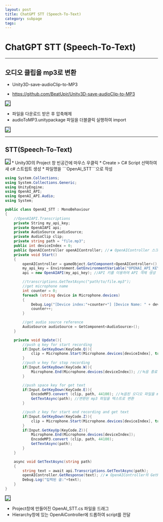```yaml
---
layout: post
title: ChatGPT STT (Speech-To-Text)
category: subpage
tags: 
---
```


# ChatGPT STT (Speech-To-Text)

---

## 오디오 클립을 mp3로 변환
* Unity3D-save-audioClip-to-MP3

* <https://github.com/BeatUpir/Unity3D-save-audioClip-to-MP3>

<img style='border:solid 1px black;' src="https://image.onethelab.com/resized/1719864316.jpg" />

* 파일을 다운로드 받은 후 압축해제
* audioToMP3.unitypackage 파일을 더블클릭 실행하여 import
  
<img style='border:solid 1px black;' src="https://image.onethelab.com/resized/1722772006.jpg" />

---

## STT(Speech-To-Text)

<img style='border:solid 1px black;' src="https://image.onethelab.com/resized/1722756929.jpg" />
* Unity3D의 Project 창 빈공간에 마우스 우클릭
* Create > C# Script 선택하여 새 c# 스트립트 생성
* 파일명을 ```OpenAI_STT```으로 작성

```c#
using System.Collections;
using System.Collections.Generic;
using UnityEngine;
using OpenAI_API;
using OpenAI_API.Audio;
using System;

public class OpenAI_STT : MonoBehaviour
{
    //OpenAIAPI.Transcriptions
    private String my_api_key;
    private OpenAIAPI api;
    private AudioSource audioSource;
    private AudioClip clip;
    private string path = "file.mp3";
    public int deviceIndex = 0;
    public OpenAIController openAIController; //★ OpenAIController 스크립트 참조
    private void Start()
    {
        openAIController = gameObject.GetComponent<OpenAIController>(); //★ OpenAIController 스크립트 추가
        my_api_key = Environment.GetEnvironmentVariable("OPENAI_API_KEY", EnvironmentVariableTarget.User); //환경변수로 부터 API 키를 가져옴
        api = new OpenAIAPI(my_api_key); //API 키를 이용하여 API 객체 생성

        //transcriptions.GetTextAsync("path/to/file.mp3");
        //get microphone name
        int counter = 0;
        foreach (string device in Microphone.devices)
        {
            Debug.Log("[Device index:"+counter+"] [Device Name: " + device +"]");
            counter++;
        }

        //get audio source reference
        AudioSource audioSource = GetComponent<AudioSource>();
    }

    private void Update(){
        //push q key for start recording
        if(Input.GetKeyDown(KeyCode.Q)){
            clip = Microphone.Start(Microphone.devices[deviceIndex], true, 10, 44100); //녹음 시작
        }
        //push w key for stop recording
        if(Input.GetKeyDown(KeyCode.W)){
            Microphone.End(Microphone.devices[deviceIndex]); //녹음 종료
        }

        //push space key for get text
        if(Input.GetKeyDown(KeyCode.E)){
            EncodeMP3.convert (clip, path, 44100); //녹음된 오디오 파일을 mp3로 변환
            GetTextAsync(path); //변환된 mp3 파일을 텍스트로 변환
        }

        //push z key for start end recording and get text
        if(Input.GetKeyDown(KeyCode.Z)){
            clip = Microphone.Start(Microphone.devices[deviceIndex], true, 10, 44100);
        }
        if(Input.GetKeyUp(KeyCode.Z)){
            Microphone.End(Microphone.devices[deviceIndex]);
            EncodeMP3.convert (clip, path, 44100);
            GetTextAsync(path);
        }
    }

    async void GetTextAsync(string path)
    {
        string text = await api.Transcriptions.GetTextAsync(path);
        openAIController.GetResponse(text); //★ OpenAIController의 GetResponse 함수 호출
        Debug.Log("입력된 글:"+text);
    }
}
```

<img style='border:solid 1px black;' src="https://image.onethelab.com/resized/1722757241.jpg" />

* Project창에 만들어진 OpenAI_STT.cs 파일을 드래그
* Hierarchy창에 있는 OpenAiController에 드롭하여 script를 전달